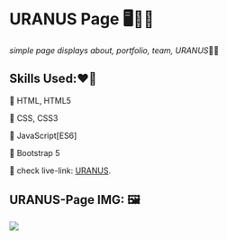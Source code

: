 # **URANUS Page** 🖥️👩‍💻
*simple page displays about, portfolio, team, URANUS*👩‍💻

## Skills Used:❤️‍🔥
📌 HTML, HTML5

📌 CSS, CSS3

📌 JavaScript[ES6]

📌 Bootstrap 5

:link: check live-link: [URANUS](https://mai-elhajeen.github.io/URANOS/).

## URANUS-Page IMG: 🖼️

![](https://i.imgur.com/1alOLky.jpg)
